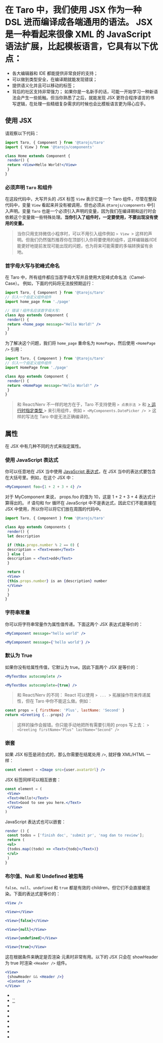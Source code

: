 # 在 Taro 中，我们使用 JSX 作为一种 DSL 进而编译成各端通用的语法。 JSX 是一种看起来很像 XML 的 JavaScript 语法扩展，比起模板语言，它具有以下优点：

- 各大编辑器和 IDE 都能提供非常良好的支持；
- 可以做到类型安全，在编译期就能发现错误；
- 提供语义化并且可以移动的标签；
- 背后的社区支持非常强力；
如果你是一名新手的话，可能一开始学习一种新语法会产生一些抵触。但当你熟悉了之后，就能发现 JSX 更符合程序语言的书写逻辑，在处理一些精细复杂需求的时候也会比模板语言更为得心应手。
## 使用 JSX[​](jsx.html#使用-jsx)
请观察以下代码：
```jsx
import Taro, { Component } from '@tarojs/taro'
import { View } from '@tarojs/components'

class Home extends Component {
 render() {
 return <View>Hello World!</View>
 }
}
```

### 必须声明 `Taro` 和组件[​](jsx.html#必须声明-taro-和组件)
在这段代码中，大写开头的 JSX 标签 `View` 表示它是一个 Taro 组件，尽管在整段代码中，变量 `View` 看起来并没有被调用，但也必须从 `@tarojs/components` 中引入声明。变量 `Taro` 也是一个必须引入声明的变量，因为我们在编译期和运行时会依赖这个变量做一些特殊处理。**当你引入了组件时，一定要使用，不要出现没有使用的变量。**
> 当你只用支持微信小程序时，可以不用引入组件例如
`> View
`> 这样的声明。但我们仍然强烈推荐你在顶部引入你将要使用的组件，这样编辑器/IDE 能更好地提前发现可能出现的问题，也为将来可能需要的多端转换留有余地。

### 首字母大写与驼峰式命名[​](jsx.html#首字母大写与驼峰式命名)
在 Taro 中，所有组件都应当首字母大写并且使用大驼峰式命名法（Camel-Case）。
例如，下面的代码将无法按预期运行：
```jsx
import Taro, { Component } from '@tarojs/taro'
// 引入一个自定义组件组件
import home_page from './page'

// 错误！组件名应该首字母大写:
class App extends Component {
 render() {
 return <home_page message="Hello World!" />
 }
}
```

为了解决这个问题，我们将 `home_page` 重命名为 `HomePage`，然后使用 `<HomePage />` 引用：
```jsx
import Taro, { Component } from '@tarojs/taro'
// 引入一个自定义组件组件
import HomePage from './page'

class App extends Component {
 render() {
 return <HomePage message="Hello World!" />
 }
}
```

> 和 React/Nerv 不一样的地方在于，Taro 不支持使用
`> 点表示法
`> 和
[> 运行时指定类型
](https://reactjs.org/docs/jsx-in-depth.html#choosing-the-type-at-runtime)> 来引用组件，例如
`> <MyComponents.DatePicker />
`> 这样的写法在 Taro 中是无法正确编译的。

## 属性[​](jsx.html#属性)
在 JSX 中有几种不同的方式来指定属性。
### 使用 JavaScript 表达式[​](jsx.html#使用-javascript-表达式)
你可以任意地在 JSX 当中使用 [JavaScript 表达式](https://developer.mozilla.org/zh-CN/docs/Web/JavaScript/Guide/Expressions_and_Operators#%E8%A1%A8%E8%BE%BE%E5%BC%8F)，在 JSX 当中的表达式要包含在大括号里。例如，在这个 JSX 中：
```jsx
<MyComponent foo={1 + 2 + 3 + 4} />
```

对于 MyComponent 来说， props.foo 的值为 10，这是 1 + 2 + 3 + 4 表达式计算得出的。
if 语句和 for 循环在 JavaScript 中不是表达式，因此它们不能直接在 JSX 中使用，所以你可以将它们放在周围的代码中。
```jsx
import Taro, { Component } from '@tarojs/taro'

class App extends Components {
 render() {
 let description

 if (this.props.number % 2 == 0) {
 description = <Text>even</Text>
 } else {
 description = <Text>odd</Text>
 }

 return (
 <View>
 {this.props.number} is an {description} number
 </View>
 )
 }
}
```

### 字符串常量[​](jsx.html#字符串常量)
你可以将字符串常量作为属性值传递。下面这两个 JSX 表达式是等价的：
```jsx
<MyComponent message="hello world" />

<MyComponent message={'hello world'} />
```

### 默认为 True[​](jsx.html#默认为-true)
如果你没有给属性传值，它默认为 true。因此下面两个 JSX 是等价的：
```jsx
<MyTextBox autocomplete />

<MyTextBox autocomplete={true} />
```

> 和 React/Nerv 的不同： React 可以使用
`> ...
`> 拓展操作符来传递属性，但在 Taro 中你不能这么做。例如：

```jsx
const props = { firstName: 'Plus', lastName: 'Second' }
return <Greeting {...props} />
```

> 这样的操作会报错。你只能手动地把所有需要引用的 props 写上去：
`> <Greeting firstName="Plus" lastName="Second" />
`
### 嵌套[​](jsx.html#嵌套)
如果 JSX 标签是闭合式的，那么你需要在结尾处用 `/>`, 就好像 XML/HTML 一样：
```jsx
const element = <Image src={user.avatarUrl} />
```

JSX 标签同样可以相互嵌套：
```jsx
const element = (
 <View>
 <Text>Hello!</Text>
 <Text>Good to see you here.</Text>
 </View>
)
```

JavaScript 表达式也可以嵌套：
```jsx
render () {
 const todos = ['finish doc', 'submit pr', 'nag dan to review'];
 return (
 <ul>
 {todos.map((todo) => <Text>{todo}</Text>)}
 </ul>
 )
}
```

### 布尔值、Null 和 Undefined 被忽略[​](jsx.html#布尔值null-和-undefined-被忽略)
`false`、`null`、`undefined` 和 `true` 都是有效的 children，但它们不会直接被渲染。下面的表达式是等价的：
```jsx
<View />

<View></View>

<View>{false}</View>

<View>{null}</View>

<View>{undefined}</View>

<View>{true}</View>
```

这在根据条件来确定是否渲染 元素时非常有用。以下的 JSX 只会在 showHeader 为 true 时渲染 `<Header />` 组件。
```jsx
<View>
 {showHeader && <Header />}
 <Content />
</View>
```

- 
 - [``](jsx.html#必须声明-taro-和组件)
 - 
- 
 - 
 - 
 - 
 - 
 -
